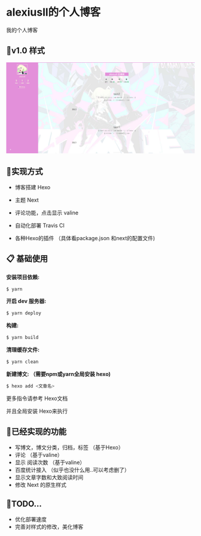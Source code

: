 # alexiusll的个人博客
我的个人博客

## 💙v1.0 样式

![1.0样式](https://github.com/alexiusll/alexiusll.github.io/blob/main/GitImages/100.png?raw=true)

## 🎈实现方式

- 博客搭建 Hexo

- 主题 Next

- 评论功能，点击显示 valine

- 自动化部署 Travis CI

- 各种Hexo的插件 （具体看package.json 和next的配置文件)

  

## 📋 基础使用

**安装项目依赖:**

```bash
$ yarn
```

**开启 dev 服务器:**

```bash
$ yarn deploy
```

**构建:**

```bash
$ yarn build
```

**清理缓存文件:**

```bash
$ yarn clean
```

**新建博文: （需要npm或yarn全局安装 hexo)**

```bash
$ hexo add <文章名>
```



更多指令请参考 Hexo文档

并且全局安装 Hexo来执行



## 📗已经实现的功能

- 写博文，博文分类，归档，标签 （基于Hexo）
- 评论 （基于valine）
- 显示 阅读次数 （基于valine）
- 百度统计接入 （似乎也没什么用..可以考虑删了）
- 显示文章字数和大致阅读时间
- 修改 Next 的原生样式



## 🔵TODO...

- 优化部署速度
- 完善对样式的修改，美化博客

